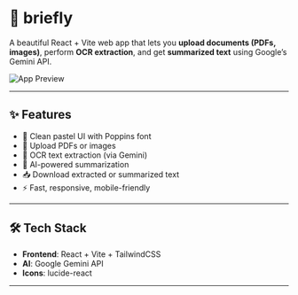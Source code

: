 # 📑 briefly

A beautiful React + Vite web app that lets you **upload documents (PDFs, images)**, perform **OCR extraction**, and get **summarized text** using Google’s Gemini API.

![App Preview](./screenshot.png) <!-- add screenshot later -->

---

## ✨ Features
- 🎨 Clean pastel UI with Poppins font  
- 📂 Upload PDFs or images  
- 🔎 OCR text extraction (via Gemini)  
- 📝 AI-powered summarization  
- 📥 Download extracted or summarized text  
- ⚡ Fast, responsive, mobile-friendly  

---

## 🛠️ Tech Stack
- **Frontend**: React + Vite + TailwindCSS  
- **AI**: Google Gemini API  
- **Icons**: lucide-react  

---
